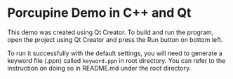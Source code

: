 # Porcupine Demo in C++ and Qt
This demo was created using Qt Creator. To build and run the program, open the
project using Qt Creator and press the Run button on bottom left.

To run it successfully with the default settings, you will need to generate a keyword file (.ppn) called `keyword.ppn` in root directory. You can refer to the instruction on doing so in README.md under the root directory.